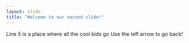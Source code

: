 ```yaml
---
layout: slide
title: "Welcome to our second slide!"
---
```

Line 5 is a place where all the cool kids go
Use the left arrow to go back!